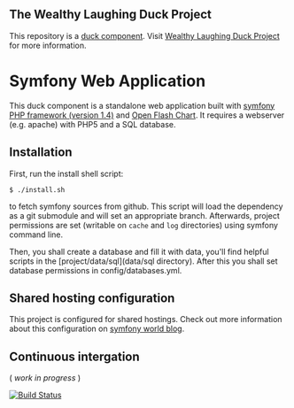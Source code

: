 The Wealthy Laughing Duck Project
---------------------------------

This repository is a [duck component](https://github.com/wealthy-laughing-duck).
Visit [Wealthy Laughing Duck Project](http://wealthy-laughing-duck.github.io/) for more information.

Symfony Web Application
=======================

This duck component is a standalone web application built with
[symfony PHP framework (version 1.4)](http://www.symfony-project.org)
and [Open Flash Chart](http://teethgrinder.co.uk/open-flash-chart/).
It requires a webserver (e.g. apache) with PHP5 and a SQL database.

Installation
------------

First, run the install shell script:

    $ ./install.sh

to fetch symfony sources from github. This script will load the dependency
as a git submodule and will set an appropriate branch. Afterwards, project
permissions are set (writable on `cache` and `log` directories) using
symfony command line.

Then, you shall create a database and fill it with data, you'll find helpful
scripts in the [project/data/sql](data/sql directory). After this you shall
set database permissions in config/databases.yml.

Shared hosting configuration
----------------------------

This project is configured for shared hostings. Check out more information
about this configuration on [symfony world blog](http://symfony-world.blogspot.com/2010/01/configuring-symfony-application-on.html).

Continuous intergation
----------------------

( *work in progress* )

[![Build Status](https://travis-ci.org/wealthy-laughing-duck/duck-symfony-webapp.png)](https://travis-ci.org/wealthy-laughing-duck/duck-symfony-webapp)
